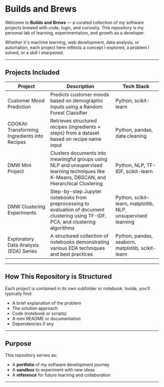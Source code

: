 # Builds and Brews

Welcome to **Builds and Brews** — a curated collection of my software projects brewed with code, logic, and curiosity. This repository is my personal lab of learning, experimentation, and growth as a developer.

Whether it's machine learning, web development, data analysis, or automation, each project here reflects a concept I explored, a problem I solved, or a skill I sharpened.

---

## Projects Included

| Project | Description | Tech Stack |
|--------|-------------|------------|
| Customer Mood Prediction| Predicts customer moods based on demographic inputs using a Random Forest Classifier | Python, scikit-learn |
| COOKAI: Transforming Ingredients into Recipes | Retrieves structured recipes (ingredients + steps) from a dataset based on recipe name input | Python, pandas, data cleaning |
| DMW Mini Project | Clusters documents into meaningful groups using NLP and unsupervised learning techniques like K-Means, DBSCAN, and Hierarchical Clustering | Python, NLP, TF-IDF, scikit-learn |
| DMW Clustering Experiments | Step-by-step Jupyter notebooks from preprocessing to evaluation of document clustering using TF-IDF, PCA, and clustering algorithms | Python, scikit-learn, matplotlib, NLP, unsupervised learning |
| Exploratory Data Analysis (EDA) Series | A structured collection of notebooks demonstrating various EDA techniques and best practices | Python, pandas, seaborn, matplotlib, scikit-learn |

---

## How This Repository is Structured

Each project is contained in its own subfolder or notebook. Inside, you’ll typically find:
- A brief explanation of the problem
- The solution approach
- Code (notebook or scripts)
- A mini README or documentation
- Dependencies if any

---

## Purpose

This repository serves as:
- A **portfolio** of my software development journey
- A **sandbox** to experiment with new ideas
- A **reference** for future learning and collaboration

---

